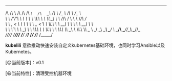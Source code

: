  __  __   __  __  ____     ____    __     ______   __     ______     
/\ \/\ \ /\ \/\ \/\  _`\  /\  _`\ /\ \   /\__  _\ /\ \   /\__  _\    
\ \ \/'/'\ \ \ \ \ \ \L\ \\ \ \L\_\ \ \  \/_/\ \/ \ \ \  \/_/\ \/    
 \ \ , <  \ \ \ \ \ \  _ <'\ \  _\L\ \ \  __\ \ \  \ \ \  __\ \ \    
  \ \ \\`\ \ \ \_\ \ \ \L\ \\ \ \L\ \ \ \L\ \\_\ \__\ \ \L\ \\_\ \__ 
   \ \_\ \_\\ \_____\ \____/ \ \____/\ \____//\_____\\ \____//\_____\
    \/_/\/_/ \/_____/\/___/   \/___/  \/___/ \/_____/ \/___/ \/_____/



**kubelili**  意欲推动快速安装自定义kubernetes基础环境，也同时学习Ansible以及Kubernetes。

[:blush:当前版本]：v0.1

[:smiley:当前特性]：清理受控机器环境 
